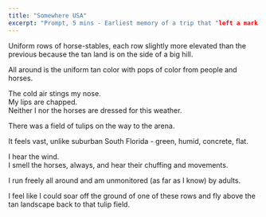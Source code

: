```yaml
---
title: "Somewhere USA"
excerpt: "Prompt, 5 mins - Earliest memory of a trip that "left a mark on me"
---
```


Uniform rows of horse-stables, each row slightly more elevated than the previous because the tan land is on the side of a big hill.

All around is the uniform tan color with pops of color from people and horses.

The cold air stings my nose.  
My lips are chapped.  
Neither I nor the horses are dressed for this weather.

There was a field of tulips on the way to the arena.

It feels vast, unlike suburban South Florida - green, humid, concrete, flat.

I hear the wind.  
I smell the horses, always, and hear their chuffing and movements.

I run freely all around and am unmonitored (as far as I know) by adults.

I feel like I could soar off the ground of one of these rows and fly above the tan landscape back to that tulip field.
